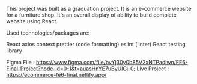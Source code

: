 
This project was built as a graduation project. It is an e-commerce website for a furniture shop. It's an overall display of ability to build complete website using React.

Used technologies/packages are:

React
axios
context
prettier (code formatting)
eslint (linter)
React testing library

Figma File : https://www.figma.com/file/bvYj30y0b85V2xNTPadlwn/FE6-Final-Project?node-id=0-1&t=auasHnYE7uByUlGj-0;
Live Project : https://ecommerce-fe6-final.netlify.app/
